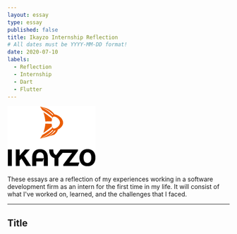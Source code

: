 ```yaml
---
layout: essay
type: essay
published: false
title: Ikayzo Internship Reflection
# All dates must be YYYY-MM-DD format!
date: 2020-07-10
labels:
  - Reflection
  - Internship
  - Dart
  - Flutter
---
```


<img class="" src="../images/logo-ikayzo.png">

These essays are a reflection of my experiences working in a software development firm as an intern for the first time in my life. It will consist of what I've worked on, learned, and the challenges that I faced.
<hr>

## Title




